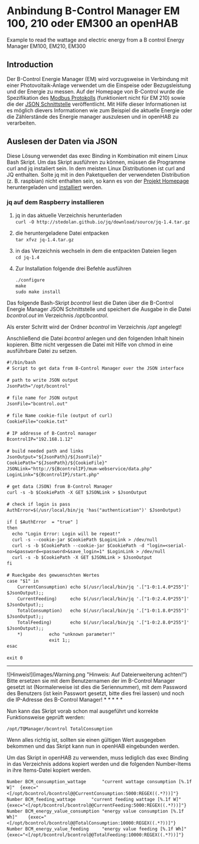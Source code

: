 # Anbindung B-Control Manager EM 100, 210 oder EM300 an openHAB 
Example to read the wattage and electric energy from a B control Energy Manager EM100, EM210, EM300  

## Introduction
Der B-Control Energie Manager (EM) wird vorzugsweise in Verbindung mit einer Photovoltaik-Anlage verwendet um die Einspeise oder Bezugsleistung und der Energie zu messen. Auf der Homepage von B-Control wurde die Spezifikation des
[Modbus Protokolls](http://www.b-control.com/fileadmin/Webdata/b-control/Uploads/Energiemanagement_PDF/B-control_Energy_Manager_Modbus_Master.0100.pdf) (funktioniert nicht für EM 210) sowie die der
[JSON Schnittstelle](http://www.b-control.com/fileadmin/Webdata/b-control/Uploads/Energiemanagement_PDF/B-control_Energy_Manager_-_JSON-API_0100.pdf)
veröffentlicht. Mit Hilfe dieser Informationen ist es möglich dievers Informationen wie zum Beispiel die aktuelle Energie oder die Zählerstände des Energie manager auszulesen und in openHAB zu verarbeiten.

## Auslesen der Daten via JSON
Diese Lösung verwendet das exec Binding in Kombination mit einem Linux Bash Skript.
Um das Skript ausführen zu können, müssen die Programme curl and jq instaliert sein.
In dem meisten Linux Distributionen ist curl and JQ enthalten. Solte jq mit in den Paketquellen der verwendeten Distribution (z. B. raspbian) nicht enthalten sein, so kann es von der [Projekt Homepage](http://stedolan.github.io/jq/) heruntergeladen und [installiert](https://josef-friedrich.de/install-jq-on-raspberry-pi/) werden.  

### jq auf dem Raspberry installieren

1.  jq in das aktuelle Verzeichnis herunterladen  
    `curl -O http://stedolan.github.io/jq/download/source/jq-1.4.tar.gz`

2.  die heruntergeladene Datei entpacken  
    `tar xfvz jq-1.4.tar.gz`

3.  in das Verzeichnis wechseln in dem die entpackten Dateien liegen  
    `cd jq-1.4`

4.  Zur Installation folgende drei Befehle ausführen  
    ```
    ./configure
    make
    sudo make install
    ```

Das folgende Bash-Skript *bcontrol* liest die Daten über die B-Control Energie Manager JSON Schnittstelle und speichert die Ausgabe in die Datei *bcontrol.out* im Verzeichnis */opt/bcontrol*.  

Als erster Schritt wird der Ordner *bcontrol* im Verzeichnis */opt* angelegt!  

Anschließend die Datei *bcontrol* anlegen und den folgenden Inhalt hinein kopieren. Bitte nicht vergessen die Datei mit Hilfe von chmod in eine  ausführbare Datei zu setzen.

```
#!/bin/bash
# Script to get data from B-Control Manager over the JSON interface

# path to write JSON output
JsonPath="/opt/bcontrol"

# file name for JSON output
JsonFile="bcontrol.out"

# file Name cookie-file (output of curl)
CookieFile="cookie.txt"

# IP addresse of B-Control manager
BcontrolIP="192.168.1.12"

# build needed path and links
JsonOutput="${JsonPath}/${JsonFile}"
CookiePath="${JsonPath}/${CookieFile}"
JSONLink="http://${BcontrolIP}/mum-webservice/data.php"
LoginLink="${BcontrolIP}/start.php"

# get data (JSON) from B-Control Manager
curl -s -b $CookiePath -X GET $JSONLink > $JsonOutput

# check if login is pass
AuthError=$(/usr/local/bin/jq 'has("authentication")' $JsonOutput)

if [ $AuthError  = "true" ]
then
  echo "Login Error: Login will be repeat!"
  curl -s --cookie-jar $CookiePath $LoginLink > /dev/null
  curl -s -b $CookiePath --cookie-jar $CookiePath -d "login=<serial-no>&password=<password>&save_login=1" $LoginLink > /dev/null
  curl -s -b $CookiePath -X GET $JSONLink > $JsonOutput
fi

# Rueckgabe des gewuenschten Wertes
case "$1" in
	CurrentConsumption)	echo $(/usr/local/bin/jq '.["1-0:1.4.0*255"]' $JsonOutput);;
	CurrentFeeding)		echo $(/usr/local/bin/jq '.["1-0:2.4.0*255"]' $JsonOutput);;
	TotalConsumption)	echo $(/usr/local/bin/jq '.["1-0:1.8.0*255"]' $JsonOutput);;
	TotalFeeding)		echo $(/usr/local/bin/jq '.["1-0:2.8.0*255"]' $JsonOutput);;
	*)			echo "unknown parameter!"
				exit 1;;
esac

exit 0
```  

* * * * *
<tr>
<td> ![Hinweis!](images/Warning.png "Hinweis: Auf Dateierweiterung achten!") </td>
<td> Bitte ersetzen sie <serial-no> mit dem Benutzernamen der im B-Control Manager gesetzt ist (Normalerweise ist dies die Seriennummer), <password> mit dem Password des Benutzers (ist kein Passwort gesetzt, bitte dies frei lassen) und noch die IP-Adresse des B-Control Manager!</td>
</tr>
</table>
* * * * *

Nun kann das Skript vorab schon mal ausgeführt und korrekte Funktionsweise geprüft werden:  
```
/opt/TQManager/bcontrol TotalConsumption
```  

Wenn alles richtig ist, sollten sie einen gültigen Wert ausgegeben bekommen und das Skript kann nun in openHAB eingebunden werden.  

Um das Skript in openHAB zu verwenden, muss lediglich das exec Binding in das Verzeichnis addons kopiert werden und die folgenden Number-Items in ihre Items-Datei kopiert werden.  

```
Number BCM_consumption_wattage		"current wattage consumption [%.1f W]"	{exec="<[/opt/bcontrol/bcontrol@@CurrentConsumption:5000:REGEX((.*?))]"}
Number BCM_feeding_wattage		"current feeding wattage [%.1f W]"	{exec="<[/opt/bcontrol/bcontrol@@CurrentFeeding:5000:REGEX((.*?))]"}
Number BCM_energy_value_consumption	"energy value consumption [%.1f Wh]"	{exec="<[/opt/bcontrol/bcontrol@@TotalConsumption:10000:REGEX((.*?))]"}
Number BCM_energy_value_feeding		"energy value feeding [%.1f Wh]"	{exec="<[/opt/bcontrol/bcontrol@@TotalFeeding:10000:REGEX((.*?))]"}
```
